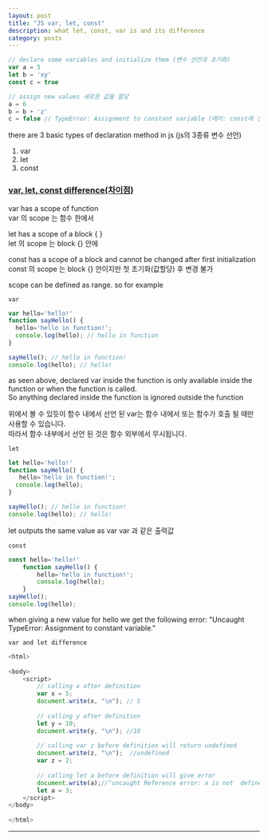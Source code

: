 ```yaml
---
layout: post
title: "JS var, let, const"
description: what let, const, var is and its difference
category: posts
---
```



```javascript
// declare some variables and initialize them (변수 선언과 초기화)
var a = 5
let b = 'xy'
const c = true

// assign new values 새로운 값을 할당
a = 6
b = b + 'z'
c = false // TypeError: Assignment to constant variable (에러: const에 선언)
```

there are 3 basic types of declaration method in js (js의 3종류 변수 선언)
1. var 
2. let
3. const

<a href ="https://hianna.tistory.com/314"><h3>var, let, const difference(차이점)</h3></a>
var has a scope of function</br> var 의 scope 는 함수 한에서</br>

let has a scope of a block { }</br> 
let 의 scope 는 block {} 안에 </br>

const has a scope of a block and cannot be changed after first initialization</br>
const 의 scope 는 block {} 안이지만 첫 초기화(값할당) 후 변경 불가

scope can be defined as range. so for example </br>

`var`
``` javascript
var hello='hello!'
function sayHello() {
  hello='hello in function!';
  console.log(hello); // hello in function
}

sayHello(); // hello in function!
console.log(hello); // hello!
```

as seen above, declared var inside the function is only available inside the function or when the function is called. </br>
So anything declared inside the function is ignored outside the function

위에서 볼 수 있듯이 함수 내에서 선언 된 var는 함수 내에서 또는 함수가 호출 될 때만 사용할 수 있습니다. </br>
따라서 함수 내부에서 선언 된 것은 함수 외부에서 무시됩니다.

`let`
``` javascript
let hello='hello!'
function sayHello() {
   hello='hello in function!';
  console.log(hello); 
}

sayHello(); // hello in function!
console.log(hello); // hello!
```

let outputs the same value as var
var 과 같은 출력값

`const`
``` javascript
const hello='hello!'
    function sayHello() {
        hello='hello in function!';
        console.log(hello); 
    }
sayHello(); 
console.log(hello); 
```
when giving a new value for hello we get the following error:
"Uncaught TypeError: Assignment to constant variable."

`var and let difference`

``` javascript
<html> 
  
<body> 
    <script> 
        // calling x after definition 
        var x = 5; 
        document.write(x, "\n"); // 5
  
        // calling y after definition  
        let y = 10; 
        document.write(y, "\n"); //10
  
        // calling var z before definition will return undefined 
        document.write(z, "\n");  //undefined
        var z = 2; 
  
        // calling let a before definition will give error 
        document.write(a);//"uncaught Reference error: a is not  defined"
        let a = 3; 
    </script> 
</body> 
  
</html>           
```


-------------------
